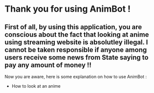 # Thank you for using AnimBot !

## First of all, by using this application, you are conscious about the fact that looking at anime using streaming website is absolutley illegal. I cannot be taken responsible if anyone among users receive some news from State saying to pay any amount of money !!

Now you are aware, here is some explanation on how to use AnimBot :
 - How to look at an anime
